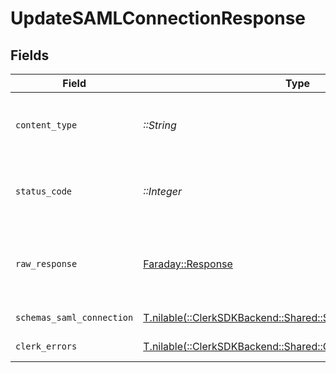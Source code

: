# UpdateSAMLConnectionResponse


## Fields

| Field                                                                                                       | Type                                                                                                        | Required                                                                                                    | Description                                                                                                 |
| ----------------------------------------------------------------------------------------------------------- | ----------------------------------------------------------------------------------------------------------- | ----------------------------------------------------------------------------------------------------------- | ----------------------------------------------------------------------------------------------------------- |
| `content_type`                                                                                              | *::String*                                                                                                  | :heavy_check_mark:                                                                                          | HTTP response content type for this operation                                                               |
| `status_code`                                                                                               | *::Integer*                                                                                                 | :heavy_check_mark:                                                                                          | HTTP response status code for this operation                                                                |
| `raw_response`                                                                                              | [Faraday::Response](https://www.rubydoc.info/gems/faraday/Faraday/Response)                                 | :heavy_check_mark:                                                                                          | Raw HTTP response; suitable for custom response parsing                                                     |
| `schemas_saml_connection`                                                                                   | [T.nilable(::ClerkSDKBackend::Shared::SchemasSAMLConnection)](../../models/shared/schemassamlconnection.md) | :heavy_minus_sign:                                                                                          | A SAML Connection                                                                                           |
| `clerk_errors`                                                                                              | [T.nilable(::ClerkSDKBackend::Shared::ClerkErrors)](../../models/shared/clerkerrors.md)                     | :heavy_minus_sign:                                                                                          | Payment required                                                                                            |